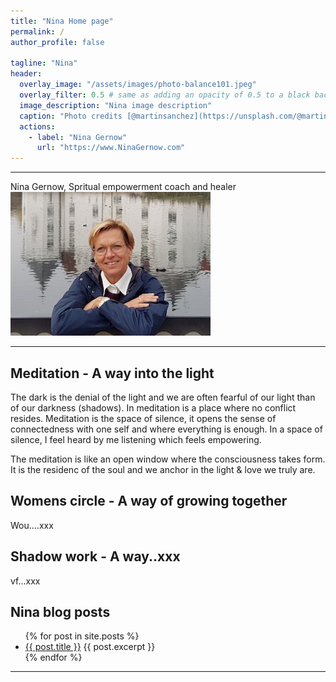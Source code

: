 ```yaml
---
title: "Nina Home page"
permalink: /
author_profile: false

tagline: "Nina"
header:
  overlay_image: "/assets/images/photo-balance101.jpeg"
  overlay_filter: 0.5 # same as adding an opacity of 0.5 to a black background
  image_description: "Nina image description"
  caption: "Photo credits [@martinsanchez](https://unsplash.com/@martinsanchez)."
  actions:
    - label: "Nina Gernow"
      url: "https://www.NinaGernow.com"
---
```



---

Nina Gernow, Spritual empowerment coach and healer
![Nina Gernow](images/nina-gernow-photo-small01.jpg)

---

## Meditation - A way into the light
  
The dark is the denial of the light and we are often fearful of our light than of our darkness (shadows). In meditation is a place where no conflict resides. Meditation is the space of silence, it opens the sense of connectedness with one self and where everything is enough. In a space of silence, I feel heard by me listening which feels empowering.

The meditation is like an open window where the consciousness takes form. It is the residenc of the soul and we anchor in the light & love we truly are.

## Womens circle - A way of growing together

Wou....xxx

## Shadow work - A way..xxx

vf...xxx

## Nina blog posts

<ul>
  {% for post in site.posts %}
    <li>
      <a href="{{ post.url }}">{{ post.title }}</a>
      {{ post.excerpt }}
    </li>
  {% endfor %}
</ul>

---

